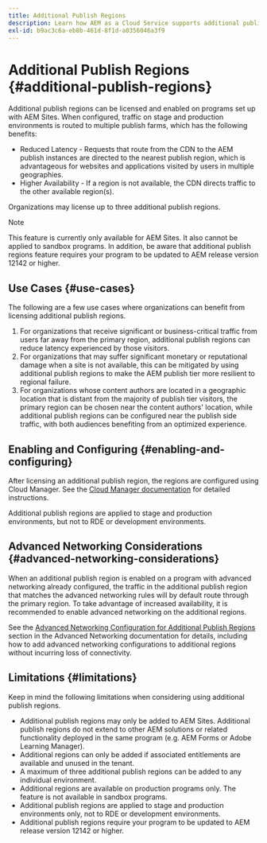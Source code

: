```yaml
---
title: Additional Publish Regions
description: Learn how AEM as a Cloud Service supports additional publish regions for increased availability and reduced latency.
exl-id: b9ac3c6a-eb8b-461d-8f1d-a0356046a3f9
---
```

# Additional Publish Regions {#additional-publish-regions}

Additional publish regions can be licensed and enabled on programs set up with AEM Sites. When configured, traffic on stage and production environments is routed to multiple publish farms, which has the following benefits:

* Reduced Latency - Requests that route from the CDN to the AEM publish instances are directed to the nearest publish region, which is advantageous for websites and applications visited by users in multiple geographies.
* Higher Availability - If a region is not available, the CDN directs traffic to the other available region(s).

Organizations may license up to three additional publish regions.

>[!NOTE]
>
>This feature is currently only available for AEM Sites. It also cannot be applied to sandbox programs. In addition, be aware that additional publish regions feature requires your program to be updated to AEM release version 12142 or higher.

## Use Cases {#use-cases}

The following are a few use cases where organizations can benefit from licensing additional publish regions.

1. For organizations that receive significant or business-critical traffic from users far away from the primary region, additional publish regions can reduce latency experienced by those visitors.
1. For organizations that may suffer significant monetary or reputational damage when a site is not available, this can be mitigated by using additional publish regions to make the AEM publish tier more resilient to regional failure.
1. For organizations whose content authors are located in a geographic location that is distant from the majority of publish tier visitors, the primary region can be chosen near the content authors' location, while additional publish regions can be configured near the publish side traffic, with both audiences benefiting from an optimized experience.

## Enabling and Configuring {#enabling-and-configuring}

After licensing an additional publish region, the regions are configured using Cloud Manager. See the [Cloud Manager documentation](/help/implementing/cloud-manager/manage-environments.md#multiple-regions) for detailed instructions.

Additional publish regions are applied to stage and production environments, but not to RDE or development environments.

## Advanced Networking Considerations {#advanced-networking-considerations}

When an additional publish region is enabled on a program with advanced networking already configured, the traffic in the additional publish region that matches the advanced networking rules will by default route through the primary region. To take advantage of increased availability, it is recommended to enable advanced networking on the additional regions.

See the [Advanced Networking Configuration for Additional Publish Regions](/help/security/configuring-advanced-networking.md#advanced-networking-configuration-for-additional-publish-regions) section in the Advanced Networking documentation for details, including how to add advanced networking configurations to additional regions without incurring loss of connectivity.

## Limitations {#limitations}

Keep in mind the following limitations when considering using additional publish regions.

* Additional publish regions may only be added to AEM Sites. Additional publish regions do not extend to other AEM solutions or related functionality deployed in the same program (e.g. AEM Forms or Adobe Learning Manager).
* Additional regions can only be added if associated entitlements are available and unused in the tenant.
* A maximum of three additional publish regions can be added to any individual environment.
* Additional regions are available on production programs only. The feature is not available in sandbox programs.
* Additional publish regions are applied to stage and production environments only, not to RDE or development environments.
* Additional publish regions require your program to be updated to AEM release version 12142 or higher.
